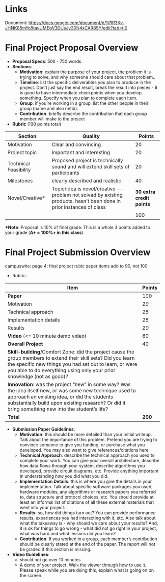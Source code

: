 
# Links
Document: https://docs.google.com/document/d/1i7lR3Kv-JHNK85mYo5tavUMEgV3DUsJy30N4xCAR85Y/edit?tab=t.0

# Final Project Proposal Overview
- **Proposal Specs**: 500 - 750 words
- **Sections**:
	- **Motivation**: explain the purpose of your project, the problem it is trying to solve, and why someone should care about that problem..
	- **Timeline**: list the specific deliverables you plan to produce in the project. Don’t just say the end result, break the result into pieces - it is good to have intermediate checkpoints when you develop something. Specify when you plan to complete each item.
	- **Group**: if you’re working in a group, list the other people in their group (name and also netid).
	- **Contribution**: briefly describe the contribution that each group member will make to the project
- **Rubric** (100 points total)

|Section|Quality|Points|
|-|-|-|
|Motivation|Clear and convincing|20|
|Project topic|important and interesting|20|
|Technical Feasibility|Proposed project is technically sound and will extend skill sets of participants|20|
|Milestones|clearly described and realistic|40|
|Novel/Creative*|Topic/idea is novel/creative -- problem not solved by existing products, hasn't been done in prior instances of class|**30 extra credit points**|
|||100|

**\*Note**: Proposal is 10% of final grade. This is a whole 3 points added to your grade (**A+ = 100%+ in this class**)

# Final Project Submission Overview
campuswire: page 4: final project rubic paper items add to 90, not 100
- Rubric:

|Item|Points|
|-|-|
|**Paper**|100|
|Motivation|*20*|
|Technical approach|*25*|
|Implementation details|*25*|
|Results|*20*|
|**Video** (<= 10 minute demo video)|60|
|**Overall Project**|40|
|**Skill-building**/Comfort Zone: did the project cause the group members to extend their skill sets? Did you learn the specific new things you had set out to learn, or were you able to do everything using only your prior knowledge (not as good)?||
|**Innovation**: was the project “new” in some way? Was the idea itself new, or was some new technique used to approach an existing idea, or did the students substantially build upon existing research? Or did it bring something new into the student’s life?||
|**Total**|**200**|

- **Submission Paper Guidelines**:
	- **Motivation**: this should be more detailed than your initial writeup. Talk about the importance of this problem. Pretend you are trying to convince someone to give you funding, or purchase what you developed. You may also want to give references/citations here.
	- **Technical Approach**: describe the technical approach you used to complete your work. You can give your overall architecture, describe how data flows through your system, describe algorithms you developed, provide circuit diagrams, etc. Provide anything important in understanding *how* you did what you did.
	- **Implementation Details**: this is where you give the details in your implementation. Talk about specific software packages you used, hardware modules, any algorithms or research papers you referred to, data structure and protocol choices, etc. You should provide at least an informal list of citations of all these external materials that went into your project.
	- **Results**: so, how did things turn out? You can provide performance results, experiences you had interacting with it, etc. Also talk about what the takeaway is - why should we care about your results? And, it is ok for things to go wrong - what did not go right in your project, what was hard and what lessons did you learn?
	- **Contribution**: If you worked in a group, each member’s contribution should be clearly stated at the end of the paper. The report will not be graded if this section is missing.
- **Video Guidelines**:
	- should not go over 10 minutes
	- A demo of your project. Walk the viewer through how to use it. Please speak while you are doing this, explain what is going on on the screen.